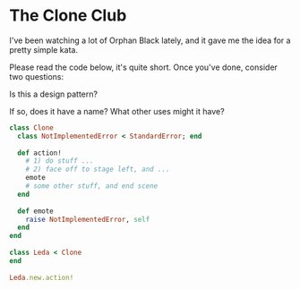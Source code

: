# The Clone Club

I've been watching a lot of Orphan Black lately, and it gave me the idea for a pretty simple kata.

Please read the code below, it's quite short. Once you've done, consider two questions:

Is this a design pattern?

If so, does it have a name? What other uses might it have?

```ruby
class Clone
  class NotImplementedError < StandardError; end
 
  def action!
    # 1) do stuff ...
    # 2) face off to stage left, and ...
    emote
    # some other stuff, and end scene
  end
 
  def emote
    raise NotImplementedError, self
  end
end
 
class Leda < Clone
end
  
Leda.new.action!
```
